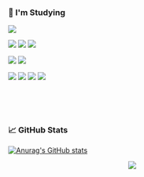 ### 📝 I'm Studying
<img src="https://img.shields.io/badge/github-181717?style=flat-square&logo=github&logoColor=white">

<img src="https://img.shields.io/badge/JAVA-007396?style=flat-square&logo=java&logoColor=white"> <img src="https://img.shields.io/badge/Spring-6DB33F?style=flat-square&logo=Spring&logoColor=white">
<img src="https://img.shields.io/badge/Python-3776AB?style=flat-square&logo=python&logoColor=white"/>

<img src="https://img.shields.io/badge/oracle-F80000?style=flat-square&logo=oracle&logoColor=white"> <img src="https://img.shields.io/badge/mysql-4479A1?style=flat-square&logo=mysql&logoColor=white">

<img src="https://img.shields.io/badge/html-E34F26?style=flat-square&logo=html5&logoColor=white"> <img src="https://img.shields.io/badge/css-1572B6?style=flat-square&logo=css3&logoColor=white"> <img src="https://img.shields.io/badge/Javascript-F7DF1E?style=flat-square&logo=javascript&logoColor=black"/> <img src="https://img.shields.io/badge/apache tomcat-F8DC75?style=flat-square&logo=apachetomcat&logoColor=black">

<br><br><br>

### 📈 GitHub Stats
[![Anurag's GitHub stats](https://github-readme-stats.vercel.app/api?username=SHINDongHyeo&count_private=true&show_icons=true&theme=merko)](https://github.com/anuraghazra/github-readme-stats)













<center><a href="https://hits.seeyoufarm.com"><img src="https://hits.seeyoufarm.com/api/count/incr/badge.svg?url=https%3A%2F%2Fgithub.com%2FSHINDongHyeo%2Fhit-counter&count_bg=%2379C83D&title_bg=%23000000&icon=github.svg&icon_color=%23FFFFFF&title=views&edge_flat=false"/></a></center>




